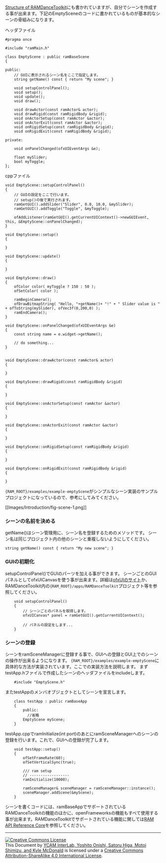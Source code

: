 [Structure of RAMDanceToolkit](Structure-of-RAMDanceToolkit_JP)にも書かれていますが、自分でシーンを作成する事が出来ます。下記のEmptySceneのコードに書かれているものが基本的なシーンの骨組みになります。

ヘッダファイル

	#pragma once

	#include "ramMain.h"
	
	class EmptyScene : public ramBaseScene
	{
	
	public:
		// GUIに表示されるシーン名をここで指定します。
		string getName() const { return "My scene"; }
	
	    void setupControlPanel();
	    void setup();
	    void update();
	    void draw();
	
	    void drawActor(const ramActor& actor);
	    void drawRigid(const ramRigidBody &rigid);
	    void onActorSetup(const ramActor &actor);
	    void onActorExit(const ramActor &actor);
	    void onRigidSetup(const ramRigidBody &rigid);
	    void onRigidExit(const ramRigidBody &rigid);
		
	private:
		
	    void onPanelChanged(ofxUIEventArgs &e);
	    
		float mySlider;
		bool myToggle;
	};

cppファイル

	void EmptyScene::setupControlPanel()
	{
		// GUIの設定をここで行います。
		// setup()の後で実行されます。
	    ramGetGUI().addSlider("Slider", 0.0, 10.0, &mySlider);
	    ramGetGUI().addToggle("Toggle", &myToggle);
	    
	    ofAddListener(ramGetGUI().getCurrentUIContext()->newGUIEvent, this, &EmptyScene::onPanelChanged);
	}
	
	void EmptyScene::setup()
	{
	    
	}
	
	void EmptyScene::update()
	{
	    
	}
	
	void EmptyScene::draw()
	{
	    ofColor color( myToggle ? 150 : 50 );
	    ofSetColor( color );
	    
	    ramBeginCamera();
	    ofDrawBitmapString( "Hello, "+getName()+ "!" + " Slider value is " + ofToString(mySlider), ofVec3f(0,200,0) );
	    ramEndCamera();
	}
	
	void EmptyScene::onPanelChanged(ofxUIEventArgs &e)
	{
	    const string name = e.widget->getName();
	    
	    // do something...
	}
	
	
	void EmptyScene::drawActor(const ramActor& actor)
	{
	    
	}
	
	void EmptyScene::drawRigid(const ramRigidBody &rigid)
	{
	    
	}
	
	void EmptyScene::onActorSetup(const ramActor &actor)
	{
	    
	}
	
	void EmptyScene::onActorExit(const ramActor &actor)
	{
	    
	}
	
	void EmptyScene::onRigidSetup(const ramRigidBody &rigid)
	{
	    
	}
	
	void EmptyScene::onRigidExit(const ramRigidBody &rigid)
	{
	    
	}
	

`{RAM_ROOT}/examples/example-emptyScene`がシンプルなシーン実装のサンプルプロジェクトになっているので、参考にしてみてください。

[[Images/Introduction/fig-scene-1.png]]


### シーンの名前を決める

getName()はシーン管理用に、シーン名を登録するためのメソッドです。
シーン名は同じプロジェクト内の他のシーンと重複しないようにしてください。

	string getName() const { return "My new scene"; }


### GUIの初期化

setupControlPanel()でGUIのパーツを加える事ができます。
シーンごとのGUIパネルとしてofxUICanvasを使う事が出来ます。詳細は[ofxUIのサイト](https://github.com/rezaali/ofxUI)か、RAMDanceToolkit内の`{RAM_ROOT}/apps/RAMDanceToolkit`プロジェクト等を参照してください。

		void setupControlPanel()
		{
			// シーンごとのパネルを取得します。 
			ofxUICanvas* panel = ramGetGUI().getCurrentUIContext();
			
			// パネルの設定をします...
		}


### シーンの登録
シーンをramSceneManagerに登録する事で、GUIへの登録とGUI上でのシーンの操作が出来るようになります。
`{RAM_ROOT}/examples/example-emptyScene`に具体的な方法が実装されています。ここでの実装方法を説明します。
まずtestApp.hファイルで作成したシーンのヘッダファイルをincludeします。

		#include "EmptyScene.h"

またtestAppのメンバオブジェクトとしてシーンを宣言します。

		class testApp : public ramBaseApp
		{
		    public:
		      //省略
		    EmptyScene myScene;
		}

testApp.cppでramInitialize(int port)のあとにramSceneManagerへのシーンの登録を行います。これで、GUIへの登録が完了します。

		void testApp::setup()
		{
			ofSetFrameRate(60);
			ofSetVerticalSync(true);
		
			/// ram setup
			// ------------------
			ramInitialize(10000);
		
			ramSceneManager& sceneManager = ramSceneManager::instance();
			sceneManager.addScene(&myScene);
		}




シーンを書くコードには、ramBaseAppでサポートされているRAMDanceToolkitの機能のほかに、openFrameworksの機能もすべて使用する事が出来ます。RAMDanceToolkitでサポートされている機能に関しては[RAM API Reference Core](RAM-API-Reference-Core)を参照してください。

<hr>
<a rel="license" href="http://creativecommons.org/licenses/by-sa/4.0/"><img alt="Creative Commons License" style="border-width:0" src="http://i.creativecommons.org/l/by-sa/4.0/80x15.png" /></a><br /><span xmlns:dct="http://purl.org/dc/terms/" property="dct:title">This Document</span> by <a xmlns:cc="http://creativecommons.org/ns#" href="http://interlab.ycam.jp/projects/ram" property="cc:attributionName" rel="cc:attributionURL">YCAM InterLab, Yoshito Onishi, Satoru Higa, Motoi Shimizu, and Kyle McDonald</a> is licensed under a <a rel="license" href="http://creativecommons.org/licenses/by-sa/4.0/">Creative Commons Attribution-ShareAlike 4.0 International License</a>.
